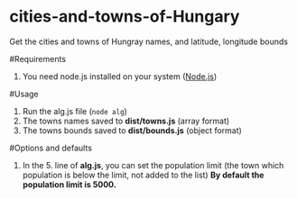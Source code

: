 # cities-and-towns-of-Hungary
Get the cities and towns of Hungray names, and latitude, longitude bounds

#Requirements
1. You need node.js installed on your system ([Node.js](https://nodejs.org))

#Usage
1. Run the alg.js file (`node alg`)
2. The towns names saved to **dist/towns.js** (array format)
3. The towns bounds saved to **dist/bounds.js** (object format)

#Options and defaults
1. In the 5. line of **alg.js**, you can set the population limit (the town which population is below the limit, not added to the list)
**By default the population limit is 5000.**
